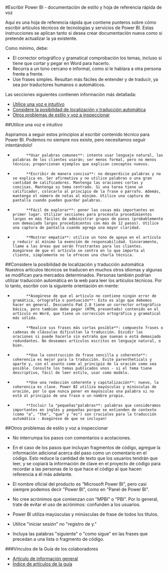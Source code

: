 <properties title="" pageTitle="Escribir Power BI - documentación de estilo y hoja de referencia rápida de voz" description="Información de estilo y voz para ayudarle a crear contenido técnico para el centro de documentación de Power BI." metaKeywords="" services="" solutions="" documentationCenter="" authors="mblythe" videoId="" scriptId="" manager="required" />

<tags ms.service="contributor-guide" ms.devlang="" ms.topic="article" ms.tgt_pltfrm="" ms.workload="" ms.date="09/09/2015" ms.author="mblythe" />

#Escribir Power BI - documentación de estilo y hoja de referencia rápida de voz

Aquí es una hoja de referencia rápida que contiene punteros sobre cómo escribir artículos técnicos de tecnologías y servicios de Power BI. Estas instrucciones se aplican tanto si desea crear documentación nueva como si pretende actualizar la ya existente.

Como mínimo, debe:

- El corrector ortográfico y gramatical comprobación los temas, incluso si tiene que cortar y pegar en Word para hacerlo.
- Recurra a un tono cercano e informal, como si le hablara a otra persona frente a frente.
- Use frases simples. Resultan más fáciles de entender y de traducir, ya sea por traductores humanos o automáticos.

Las secciones siguientes contienen información más detallada:

+ [Utilice una voz e intuitivo]
+ [Considere la posibilidad de localización y traducción automática]
+ [Otros problemas de estilo y voz a inspeccionar]


##Utilice una voz e intuitivo

Aspiramos a seguir estos principios al escribir contenido técnico para Power BI. Podemos no siempre nos existe, pero necesitamos seguir intentándolo!

- 
            **Usar palabras comunes**: intente usar lenguaje natural, las palabras de los clientes usarán; ser menos formal, pero no menos técnica; proporcionan ejemplos que explican conceptos nuevos.

- 
            **Escribir de manera concisa**: no desperdicie palabras y no se explica en. Ser afirmativa y no utilice palabras o una gran cantidad de calificadores. Mantenga las oraciones cortas y concisas. Mantenga su tema centrado. Si una tarea tiene un calificador, colocarlo al principio de la frase o párrafo. Además, mantenga el número de notas al mínimo. Utilice una captura de pantalla cuando pueden guardar palabras.

- 
            **Fácil de explorar**: poner las cosas más importantes en primer lugar. Utilizar secciones para procéselo procedimientos largos en más fáciles de administrar grupos de pasos (probablemente son demasiado largos procedimientos con más de 12 pasos). Utilice una captura de pantalla cuando agrega una mayor claridad.

- 
            **Mostrar empatía**: utilice un tono de apoyo en el artículo y reducir al mínimo la exención de responsabilidad. Sinceramente, llame a las áreas que serán frustrantes para los clientes. Asegúrese de que el artículo se centra en lo que importa al cliente, simplemente no le ofrecen una charla técnica.

##Considere la posibilidad de localización y traducción automática
Nuestros artículos técnicos se traducen en muchos otros idiomas y algunas se modifican para mercados determinados. Personas también podrían utilizar traducción automática en la web para leer los artículos técnicos. Por lo tanto, escribir con la siguiente orientación en mente:

- 
            **Asegúrese de que el artículo no contiene ningún error de gramática, ortografía o puntuación**: Esto es algo que debemos hacer en general. Descuento Pad 2.0 tiene un corrector ortográfico básica, pero también debe pegar (HTML presentado) contenido en el artículo en Word, que tiene un corrección ortográfica y gramatical más sólida.

- 
            **Realice sus frases más cortas posible**: compuesto frases o cadenas de cláusulas dificultan la traducción. Dividir las oraciones si puede hacerlo sin extraño que suenan o está demasiado redundantes. No deseamos artículos escritos en lenguaje natural, o bien.

- 
            **Use la construcción de frase sencilla y coherente**: coherencia es mejor para la traducción. Evite parentheticals y aparte y, con el asunto como al principio de la oración como sea posible. Consulte los temas publicados unos - si el tema tiene descriptivo, fácil de leer estilo, usar como modelo.

- 
            **Use una redacción coherente y capitalización**: nuevo, la coherencia es clave. Power BI utiliza mayúsculas y minúsculas de oración, por lo que nunca poner en mayúsculas una palabra si no está al principio de una frase o un nombre propio.

- 
            **Incluir la "pequeñas"palabras**: palabras que consideramos importantes en inglés y pequeñas porque se entienden de contexto (como "a", "the", "que" y "es") son cruciales para la traducción automática - Asegúrese de que se incluyan!

##Otros problemas de estilo y voz a inspeccionar

- No interrumpa los pasos con comentarios o acotaciones.

- En el caso de los pasos que incluyan fragmentos de código, agregue la información adicional acerca del paso como un comentario en el código. Esto reduce la cantidad de texto que los usuarios tendrán que leer, y se copiará la información de clave en el proyecto de código para recordar a las personas de lo que hace el código al que hacen referencia a él más adelante.

- El nombre oficial del producto es "Microsoft Power BI", pero casi siempre podemos decir "Power BI", como en "Panel de Power BI".

- No cree acrónimos que comienzan con "MPBI" o "PBI".  Por lo general, trate de evitar el uso de acrónimos: confunden a los usuarios.

- Power BI utiliza mayúsculas y minúsculas de frase de todos los títulos.

- Utilice "iniciar sesión" no "registro de y."

- Incluya las palabras "siguiente" o "como sigue" en las frases que precedan a una lista o fragmento de código.


###Vínculos de la Guía de los colaboradores

- [Artículo de información general](./../README.md)
- [Índice de artículos de la guía](./contributor-guide-index.md)



<!--Anchors-->
[Utilice una voz e intuitivo]: #use-a-customer-friendly-voice
[Considere la posibilidad de localización y traducción automática]: #consider-localization-and-machine-translation
[otros problemas de estilo y voz a inspeccionar]: #other-style-and-voice-issues-to-watch-for
